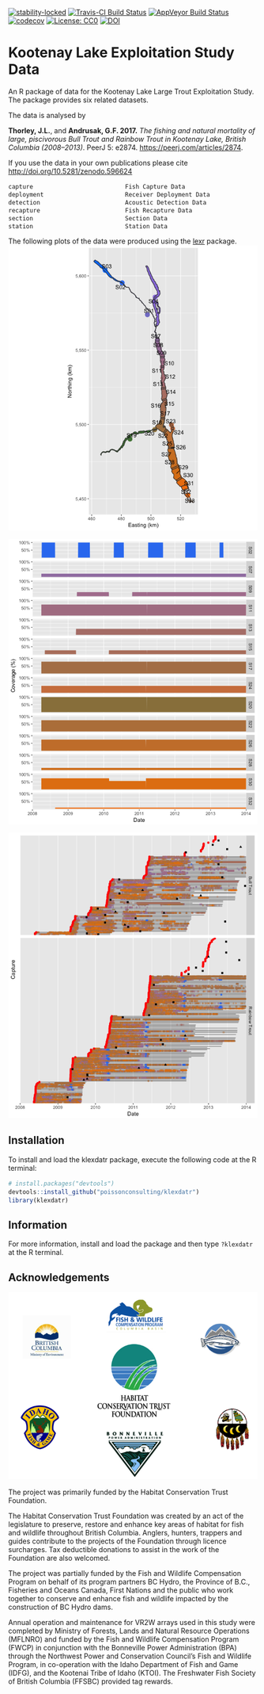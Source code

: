 
<!-- README.md is generated from README.Rmd. Please edit that file -->
[![stability-locked](https://img.shields.io/badge/stability-locked-blue.svg)](https://github.com/joethorley/stability-badges#locked) [![Travis-CI Build Status](https://travis-ci.org/poissonconsulting/klexdatr.svg?branch=master)](https://travis-ci.org/poissonconsulting/klexdatr) [![AppVeyor Build Status](https://ci.appveyor.com/api/projects/status/github/poissonconsulting/klexdatr?branch=master&svg=true)](https://ci.appveyor.com/project/poissonconsulting/klexdatr) [![codecov](https://codecov.io/gh/poissonconsulting/klexdatr/branch/master/graph/badge.svg)](https://codecov.io/gh/poissonconsulting/klexdatr) [![License: CC0](https://img.shields.io/badge/License-CC0-green.svg)](https://creativecommons.org/publicdomain/zero/1.0/legalcode) [![DOI](https://zenodo.org/badge/DOI/10.5281/zenodo.596624.svg)](https://doi.org/10.5281/zenodo.596624)

Kootenay Lake Exploitation Study Data
=====================================

An R package of data for the Kootenay Lake Large Trout Exploitation Study. The package provides six related datasets.

The data is analysed by

**Thorley, J.L.**, and **Andrusak, G.F. 2017.** *The fishing and natural mortality of large, piscivorous Bull Trout and Rainbow Trout in Kootenay Lake, British Columbia (2008–2013)*. PeerJ 5: e2874. <https://peerj.com/articles/2874>.

If you use the data in your own publications please cite <http://doi.org/10.5281/zenodo.596624>

    capture                          Fish Capture Data
    deployment                       Receiver Deployment Data
    detection                        Acoustic Detection Data
    recapture                        Fish Recapture Data
    section                          Section Data
    station                          Station Data

The following plots of the data were produced using the [lexr](https://github.com/poissonconsulting/lexr) package. ![Kootenay Lake by color-coded section.](tools/README-unnamed-chunk-3-1.png)

![Receiver coverage by color-coded section and date.](tools/README-unnamed-chunk-4-1.png)

![Detections by fish, species, date and color-coded section. Captures are indicate by a red circle, released recaptures by a black triangle and harvested recaptures by a black square.](tools/README-unnamed-chunk-5-1.png)

Installation
------------

To install and load the klexdatr package, execute the following code at the R terminal:

``` r
# install.packages("devtools")
devtools::install_github("poissonconsulting/klexdatr")
library(klexdatr)
```

Information
-----------

For more information, install and load the package and then type `?klexdatr` at the R terminal.

Acknowledgements
----------------

![](tools/logos.png)

The project was primarily funded by the Habitat Conservation Trust Foundation.

The Habitat Conservation Trust Foundation was created by an act of the legislature to preserve, restore and enhance key areas of habitat for fish and wildlife throughout British Columbia. Anglers, hunters, trappers and guides contribute to the projects of the Foundation through licence surcharges. Tax deductible donations to assist in the work of the Foundation are also welcomed.

The project was partially funded by the Fish and Wildlife Compensation Program on behalf of its program partners BC Hydro, the Province of B.C., Fisheries and Oceans Canada, First Nations and the public who work together to conserve and enhance fish and wildlife impacted by the construction of BC Hydro dams.

Annual operation and maintenance for VR2W arrays used in this study were completed by Ministry of Forests, Lands and Natural Resource Operations (MFLNRO) and funded by the Fish and Wildlife Compensation Program (FWCP) in conjunction with the Bonneville Power Administration (BPA) through the Northwest Power and Conservation Council’s Fish and Wildlife Program, in co-operation with the Idaho Department of Fish and Game (IDFG), and the Kootenai Tribe of Idaho (KTOI). The Freshwater Fish Society of British Columbia (FFSBC) provided tag rewards.
